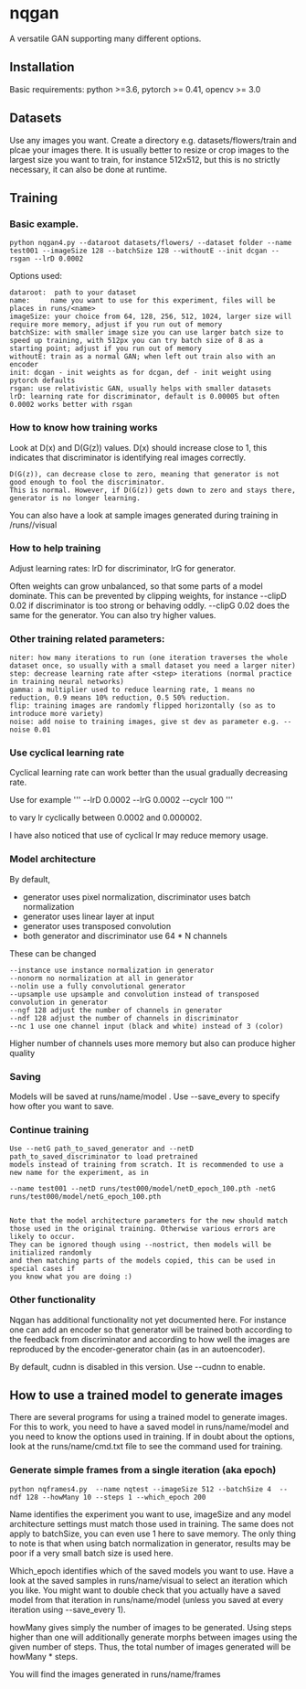 # nqgan

A versatile GAN supporting many different options.

## Installation

Basic requirements: python >=3.6, pytorch >= 0.41, opencv >= 3.0

## Datasets

Use any images you want. Create a directory e.g. datasets/flowers/train and plcae your images there. It is usually better to resize or crop images to the largest size you want to train, for instance 512x512, but this is no strictly necessary, it can also be done at runtime.

## Training

### Basic example. 
```
python nqgan4.py --dataroot datasets/flowers/ --dataset folder --name test001 --imageSize 128 --batchSize 128 --withoutE --init dcgan --rsgan --lrD 0.0002 
```
Options used:
```
dataroot:  path to your dataset
name:     name you want to use for this experiment, files will be places in runs/<name>
imageSize: your choice from 64, 128, 256, 512, 1024, larger size will require more memory, adjust if you run out of memory
batchSize: with smaller image size you can use larger batch size to speed up training, with 512px you can try batch size of 8 as a starting point; adjust if you run out of memory
withoutE: train as a normal GAN; when left out train also with an encoder
init: dcgan - init weights as for dcgan, def - init weight using pytorch defaults
rsgan: use relativistic GAN, usually helps with smaller datasets
lrD: learning rate for discriminator, default is 0.00005 but often 0.0002 works better with rsgan 
```

### How to know how training works

Look at D(x) and D(G(z)) values. D(x) should increase close to 1, this indicates that discriminator is identifying real images correctly.
```
D(G(z)), can decrease close to zero, meaning that generator is not good enough to fool the discriminator. 
This is normal. However, if D(G(z)) gets down to zero and stays there, generator is no longer learning.
```
You can also have a look at sample images generated during training in /runs/<name>/visual

### How to help training

Adjust learning rates: lrD for discriminator, lrG for generator.

Often weights can grow unbalanced, so that some parts of a model dominate. This can be prevented by clipping weights, for instance
--clipD 0.02 if discriminator is too strong or behaving oddly. --clipG 0.02 does the same for the generator. You can also try higher values.

### Other training related parameters:
```
niter: how many iterations to run (one iteration traverses the whole dataset once, so usually with a small dataset you need a larger niter)
step: decrease learning rate after <step> iterations (normal practice in training neural networks)
gamma: a multiplier used to reduce learning rate, 1 means no reduction, 0.9 means 10% reduction, 0.5 50% reduction.
flip: training images are randomly flipped horizontally (so as to introduce more variety)
noise: add noise to training images, give st dev as parameter e.g. --noise 0.01
```
### Use cyclical learning rate

Cyclical learning rate can work better than the usual gradually decreasing rate.

Use for example 
'''
--lrD 0.0002 --lrG 0.0002 --cyclr 100
'''

to vary lr cyclically between 0.0002 and 0.000002.

I have also noticed that use of cyclical lr may reduce memory usage.

### Model architecture

By default, 

* generator uses pixel normalization, discriminator uses batch normalization
* generator uses linear layer at input
* generator uses transposed convolution
* both generator and discriminator use 64 * N channels

These can be changed

```
--instance use instance normalization in generator
--nonorm no normalization at all in generator
--nolin use a fully convolutional generator
--upsample use upsample and convolution instead of transposed convolution in generator
--ngf 128 adjust the number of channels in generator
--ndf 128 adjust the number of channels in discriminator
--nc 1 use one channel input (black and white) instead of 3 (color)
```

Higher number of channels uses more memory but also can produce higher quality

### Saving

Models will be saved at runs/name/model . Use --save_every to specify how ofter you want to save.

### Continue training
```
Use --netG path_to_saved_generator and --netD path_to_saved_discriminator to load pretrained
models instead of training from scratch. It is recommended to use a new name for the experiment, as in

--name test001 --netD runs/test000/model/netD_epoch_100.pth -netG runs/test000/model/netG_epoch_100.pth


Note that the model architecture parameters for the new should match
those used in the original training. Otherwise various errors are likely to occur.
They can be ignored though using --nostrict, then models will be initialized randomly
and then matching parts of the models copied, this can be used in special cases if 
you know what you are doing :)
```
### Other functionality

Nqgan has additional functionality not yet documented here. For instance one can add an encoder so that generator will be trained both according to the feedback from discriminator and according to how well the images are reproduced by the encoder-generator chain (as in an autoencoder).

By default, cudnn is disabled in this version. Use --cudnn to enable.

## How to use a trained model to generate images

There are several programs for using a trained model to generate images. For this to work, you need to have a saved model in runs/name/model and you need to know the options used in training. If in doubt about the options, look at the runs/name/cmd.txt file to see the command used for training.   

### Generate simple frames from a single iteration (aka epoch)

```
python nqframes4.py  --name nqtest --imageSize 512 --batchSize 4  --ndf 128 --howMany 10 --steps 1 --which_epoch 200
```

Name identifies the experiment you want to use, imageSize and any model architecture settings must match those used in training. The same does not apply to batchSize, you can even use 1 here to save memory. The only thing to note is that when using batch normalization in generator, results may be poor if a very small batch size is used here.

Which_epoch identifies which of the saved models you want to use. Have a look at the saved samples in runs/name/visual to select an iteration which you like. You might want to double check that you actually have a saved model from that iteration in runs/name/model (unless you saved at every iteration using --save_every 1).

howMany gives simply the number of images to be generated. Using steps higher than one will additionally generate morphs between images using the given number of steps. Thus, the total number of images generated will be howMany * steps.

You will find the images generated in runs/name/frames




  
